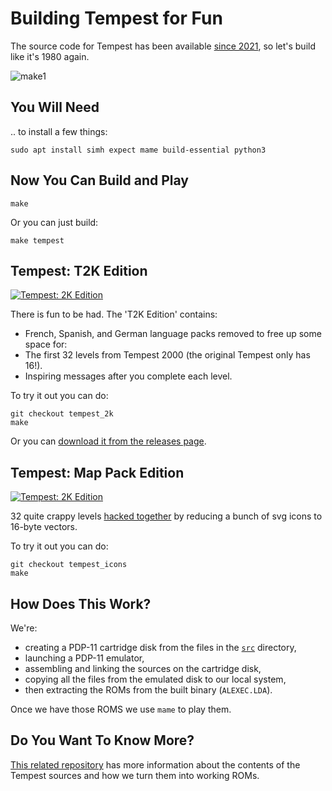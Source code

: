 # Building Tempest for Fun
The source code for Tempest has been available [since 2021](https://github.com/historicalsource/tempest/),
so let's build like it's 1980 again.

![make1](https://github.com/user-attachments/assets/934b9f18-43cd-4606-ad6b-375830a1423a)

## You Will Need
.. to install a few things:
```
sudo apt install simh expect mame build-essential python3
```

## Now You Can Build and Play
```
make
```

Or you can just build:
```
make tempest
```

## Tempest: T2K Edition
[![Tempest: 2K Edition](http://img.youtube.com/vi/d-mbi7X3UYk/0.jpg)](http://www.youtube.com/watch?v=d-mbi7X3UYk "Tempest: 2K Edition")

There is fun to be had. The 'T2K Edition' contains:
* French, Spanish, and German language packs removed to free up some space for:
* The first 32 levels from Tempest 2000 (the original Tempest only has 16!).
* Inspiring messages after you complete each level.

To try it out you can do:

```
git checkout tempest_2k
make
```
Or you can [download it from the releases page](https://github.com/mwenge/tempest_fun/releases/v0.01).

## Tempest: Map Pack Edition
[![Tempest: 2K Edition](http://img.youtube.com/vi/2cmWqcAvlZU/0.jpg)](http://www.youtube.com/watch?v=2cmWqcAvlZU "Tempest: Map Pack")

32 quite crappy levels [hacked together](https://github.com/mwenge/tempest/blob/master/notebooks/Vectorize%20Images.ipynb) by
reducing a bunch of svg icons to 16-byte vectors. 

To try it out you can do:

```
git checkout tempest_icons
make
```

## How Does This Work?
We're:
* creating a PDP-11 cartridge disk from the files in the [`src`](./src) directory, 
* launching a PDP-11 emulator, 
* assembling and linking the sources on the cartridge disk, 
* copying all the files from the emulated disk to our local system,
* then extracting the ROMs from the built binary (`ALEXEC.LDA`).

Once we have those ROMS we use `mame` to play them.

## Do You Want To Know More?
[This related repository](https://github.com/mwenge/tempest) has more information about the contents of the 
Tempest sources and how we turn them into working ROMs.
